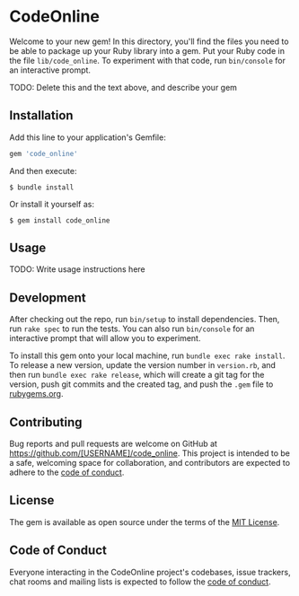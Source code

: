 # CodeOnline

Welcome to your new gem! In this directory, you'll find the files you need to be able to package up your Ruby library into a gem. Put your Ruby code in the file `lib/code_online`. To experiment with that code, run `bin/console` for an interactive prompt.

TODO: Delete this and the text above, and describe your gem

## Installation

Add this line to your application's Gemfile:

```ruby
gem 'code_online'
```

And then execute:

    $ bundle install

Or install it yourself as:

    $ gem install code_online

## Usage

TODO: Write usage instructions here

## Development

After checking out the repo, run `bin/setup` to install dependencies. Then, run `rake spec` to run the tests. You can also run `bin/console` for an interactive prompt that will allow you to experiment.

To install this gem onto your local machine, run `bundle exec rake install`. To release a new version, update the version number in `version.rb`, and then run `bundle exec rake release`, which will create a git tag for the version, push git commits and the created tag, and push the `.gem` file to [rubygems.org](https://rubygems.org).

## Contributing

Bug reports and pull requests are welcome on GitHub at https://github.com/[USERNAME]/code_online. This project is intended to be a safe, welcoming space for collaboration, and contributors are expected to adhere to the [code of conduct](https://github.com/[USERNAME]/code_online/blob/main/CODE_OF_CONDUCT.md).

## License

The gem is available as open source under the terms of the [MIT License](https://opensource.org/licenses/MIT).

## Code of Conduct

Everyone interacting in the CodeOnline project's codebases, issue trackers, chat rooms and mailing lists is expected to follow the [code of conduct](https://github.com/[USERNAME]/code_online/blob/main/CODE_OF_CONDUCT.md).
